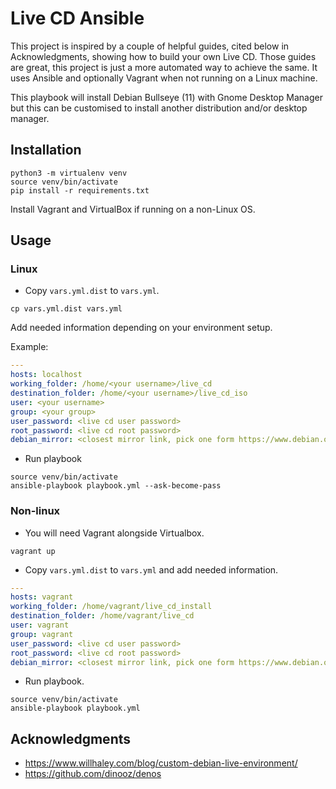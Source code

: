 # Live CD Ansible

This project is inspired by a couple of helpful guides, cited below in Acknowledgments, showing
how to build your own Live CD.
Those guides are great, this project is just a more automated way to achieve the same. It uses
Ansible and optionally Vagrant when not running on a Linux machine.

This playbook will install Debian Bullseye (11) with Gnome Desktop Manager but this can be
customised to install another distribution and/or desktop manager.

## Installation

```
python3 -m virtualenv venv
source venv/bin/activate
pip install -r requirements.txt
```

Install Vagrant and VirtualBox if running on a non-Linux OS.

## Usage

### Linux

* Copy `vars.yml.dist` to `vars.yml`.

```
cp vars.yml.dist vars.yml
```

Add needed information depending on your environment setup.

Example:

```yaml
---
hosts: localhost
working_folder: /home/<your username>/live_cd
destination_folder: /home/<your username>/live_cd_iso
user: <your username>
group: <your group>
user_password: <live cd user password>
root_password: <live cd root password>
debian_mirror: <closest mirror link, pick one form https://www.debian.org/mirror/list>
```

* Run playbook

```
source venv/bin/activate
ansible-playbook playbook.yml --ask-become-pass
```

### Non-linux
* You will need Vagrant alongside Virtualbox.

```
vagrant up
```

* Copy `vars.yml.dist` to `vars.yml` and add needed information.

```yaml
---
hosts: vagrant
working_folder: /home/vagrant/live_cd_install
destination_folder: /home/vagrant/live_cd
user: vagrant
group: vagrant
user_password: <live cd user password>
root_password: <live cd root password>
debian_mirror: <closest mirror link, pick one form https://www.debian.org/mirror/list>
```

* Run playbook.

```
source venv/bin/activate
ansible-playbook playbook.yml
```

## Acknowledgments
* https://www.willhaley.com/blog/custom-debian-live-environment/
* https://github.com/dinooz/denos